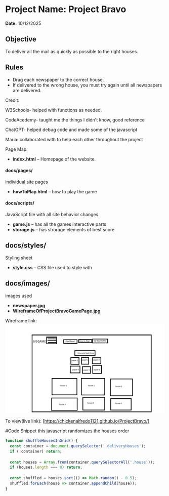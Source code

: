 # Project Name: Project Bravo
**Date:** 10/12/2025

## Objective
To deliver all the mail as quickly as possible to the right houses.

## Rules
- Drag each newspaper to the correct house.  
- If delivered to the wrong house, you must try again until all newspapers are delivered.

Credit: 

W3Schools- helped with functions as needed.

CodeAcedemy- taught me the things I didn't know, good reference

ChatGPT- helped debug code and made some of the javascript

Maria: collaborated with to help each other throughout the project


Page Map:
- **index.html** – Homepage of the website.

#### docs/pages/
individual site pages

- **howToPlay.html** – how to play the game


#### docs/scripts/
JavaScript file with all site behavior changes

- **game.js** – has all the games interactive parts
- **storage.js** – has strorage elements of best score

## docs/styles/
Styling sheet

- **style.css** – CSS file used to style with

## docs/images/
images used

- **newspaper.jpg**
- **WireframeOfProjectBravoGamePage.jpg**



Wireframe link: ![Wireframe of the homepage](docs/images/WireframeOfProjectBravoGamePage.png)

To view(live link): [https://chickenalfredo1121.github.io/ProjectBravo/]

#Code Snippet
this javascript randomizes the houses order

````javascript
function shuffleHousesInGrid() {
  const container = document.querySelector('.deliveryHouses');
  if (!container) return;

  const houses = Array.from(container.querySelectorAll('.house'));
  if (houses.length === 0) return;

  const shuffled = houses.sort(() => Math.random() - 0.5);
  shuffled.forEach(house => container.appendChild(house));
}
````